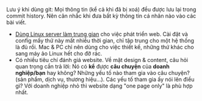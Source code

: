 Lưu ý khi dùng git: Mọi thông tin (kể cả khi đã bị xoá) đều được lưu lại trong commit history. Nên cân nhắc khi đưa bất kỳ thông tin cá nhân nào vào các bài viết.

- [Dùng Linux server làm trung gian](00-virtualbox-and-ubuntu-server.md) cho việc phát triển web. Cài đặt và config mấy thứ này mất nhiều thời gian, chỉ tập trung cho một hệ thống là đủ rồi. Mac & PC chỉ nên dùng cho việc thiết kế, những thứ khác cho sang máy ảo Linux hết cho đỡ rác.
- Có nhiều tiêu chí đánh giá website. Về mặt design & content, câu hỏi quan trọng cần trả lời: Nó có **kể** được **câu chuyện** của **doanh nghiệp/bạn** hay không? Những yếu tố nào tham gia vào câu chuyện? (sản phẩm, dịch vụ, thương hiệu...). Các yếu tố tham gia ấy nói lên điều gì? Với doanh nghiệp nhỏ thì website dạng "one page only" là phù hợp nhất.
